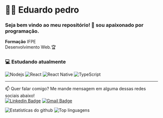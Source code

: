 

<!--
### Hi there 👋
**edpedro/edpedro** is a ✨ _special_ ✨ repository because its `README.md` (this file) appears on your GitHub profile.

Here are some ideas to get you started:

- 🔭 I’m currently working on ...
- 🌱 I’m currently learning ...
- 👯 I’m looking to collaborate on ...
- 🤔 I’m looking for help with ...
- 💬 Ask me about ...
- 📫 How to reach me: ...
- 😄 Pronouns: ...
- ⚡ Fun fact: ...
-->
# :man_technologist: Eduardo pedro


### Seja bem vindo ao meu repositório! 👋 sou apaixonado por programação. 


<p align="left" style="margin-top: 10px">
 <strong>Formação</strong> <span>IFPE</span><br>
  Desenvolvimento Web.🏆
</p>




### 💻 Estudando atualmente
![Nodejs](https://img.shields.io/badge/-Node.js-43853d?style=flat-square&logo=Node.js&logoColor=white)
![React](https://img.shields.io/badge/-React.js-45b8d8?style=flat-square&logo=react&logoColor=white)
![React Native](https://img.shields.io/badge/-React%20Native-45b8d8?style=flat-square&logo=react&logoColor=white)
![TypeScript](https://img.shields.io/badge/-TypeScript-0077C6?style=flat-square&logo=typescript&logoColor=fff)

---
📫 Quer falar comigo? Me mande mensagem em alguma dessas redes sociais abaixo!<br>
[![Linkedin Badge](https://img.shields.io/badge/-Eduardo-blue?style=flat-square&logo=Linkedin&logoColor=white&link=https://www.linkedin.com/in/eduardo-pedro-061886130/)](https://www.linkedin.com/in/eduardo-pedro-061886130/)
[![Gmail Badge](https://img.shields.io/badge/-edp2013.ep@gmail.com-c14438?style=flat-square&logo=Gmail&logoColor=white&link=mailto:edp2013.ep.com)](mailto:edp2013.ep@gmail.com)

![Estatísticas do github](https://github-readme-stats.vercel.app/api?username=edpedro&&count_private=true&theme=tokyonight)
![Top linguagens](https://github-readme-stats.vercel.app/api/top-langs/?username=edpedro&layout=compact&theme=tokyonight)








